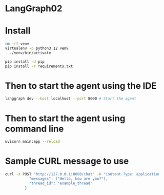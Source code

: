 # LangGraph02


# Install

```bash
rm -rf venv
virtualenv -p python3.12 venv
. ./venv/bin/activate

pip install -U pip
pip install -r requirements.txt
```

# Then to start the agent using the IDE

```bash
langgraph dev --host localhost --port 8000 # Start the agent
```

# Then to start the agent using command line

```bash
uvicorn main:app --reload
```

# Sample CURL message to use

```bash
curl -X POST "http://127.0.0.1:8000/chat" -H "Content-Type: application/json" -d '{
           "messages": ["Hello, how are you?"],
           "thread_id": "example_thread"
         }'
```
